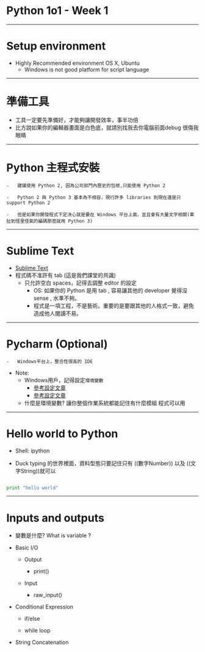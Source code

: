 # Python 1o1 - Week 1

---


# Setup environment

-   Highly Recommended environment OS X, Ubuntu
    -   Windows is not good platform for script language

---

# 準備工具


- 工具一定要先準備好，才能夠讓開發效率，事半功倍
- 比方說如果你的編輯器畫面是白色底，就請別找我去你電腦前面debug 很傷我眼睛

---

# Python 主程式安裝


    -   建議使用 Python 2, 因為公司部門內歷史的包袱,只能使用 Python 2

    -   Python 2 與 Python 3 基本為不相容，現行許多 libraries 到現在還是只 support Python 2

    -   但是如果你開發程式下定決心就是要在 Windows 平台上面，並且會有大量文字相關(牽扯到怪里怪氣的編碼那麼就用 Python 3)

---    

# Sublime Text

- [Sublime Text](http://www.sublimetext.com/3)
-   程式碼不准許有 tab (這是我們課堂的共識)
	-   只允許空白 spaces，記得去調整 editor 的設定
	    -   OS: 如果你的 Python 是用 tab , 容易讓其他的 developer 覺得沒 sense , 水準不夠。
	    -   程式是一項工程，不是藝術。重要的是要跟其他的人格式一致，避免造成他人閱讀不易。

---
#   Pycharm (Optional)

    -   Windows平台上，整合性很高的 IDE

-   Note:
	-   Windows用戶，記得設定`環境變數`
		-   [參考設定文章](https://sites.google.com/a/crayflames.co.cc/crayflames/python/ptp/pythondehuanjingbianshu)
		-   [參考設定文章](http://www.foolegg.com/how-to-build-a-python-programming-environment-on-windows/)
	-   什麼是環境變數? 讓你整個作業系統都能記住有什麼模組 程式可以用

---

# Hello world to Python


-   Shell: ipython

-   Duck typing 的世界裡面，資料型態只要記住只有 ((數字Number)) 以及 ((文字String))就可以


~~~python

print "hello world"

~~~	
	

---
# Inputs and outputs


-  變數是什麼? What is variable ?

-   Basic I/O

    -   Output

        -   print()

    -   Input

        -   raw\_input()

-   Conditional Expression

    -   if/else

    -   while loop

-   String Concatenation
